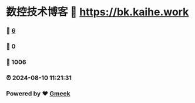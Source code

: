 # 数控技术博客 :link: https://bk.kaihe.work 
### :page_facing_up: [6](https://bk.kaihe.work/tag.html) 
### :speech_balloon: 0 
### :hibiscus: 1006 
### :alarm_clock: 2024-08-10 11:21:31 
### Powered by :heart: [Gmeek](https://github.com/Meekdai/Gmeek)
